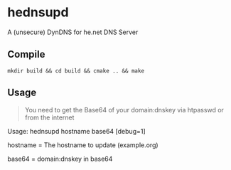 # hednsupd
A (unsecure) DynDNS for he.net DNS Server

## Compile
```
mkdir build && cd build && cmake .. && make
```
## Usage
> You need to get the Base64 of your domain:dnskey via htpasswd or from the internet

Usage: hednsupd hostname base64 [debug=1]

hostname = The hostname to update (example.org)

base64 = domain:dnskey in base64

